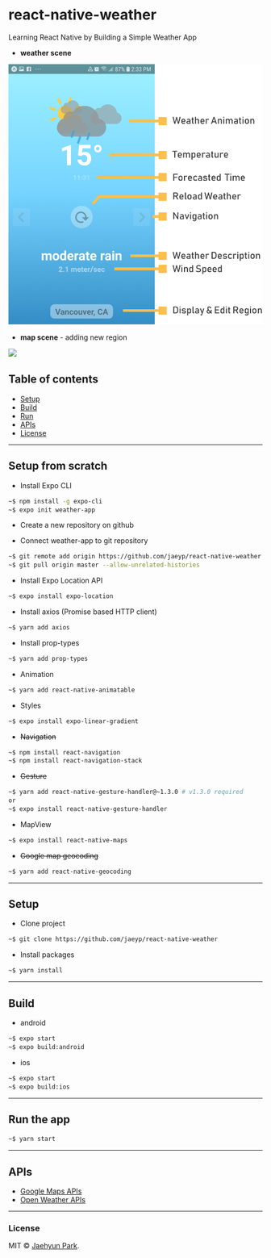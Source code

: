 # react-native-weather
Learning React Native by Building a Simple Weather App

* **weather scene**
<img src="./assets/scene-explanation.png" width='600px'>  

* **map scene** - adding new region
<img src="./assets/scene-map.png" width='918px'>  

## Table of contents

* [Setup](#setup)
* [Build](#build)
* [Run](#run)
* [APIs](#apis)
* [License](#license)

---  

## Setup from scratch
* Install Expo CLI
```bash
~$ npm install -g expo-cli
~$ expo init weather-app
```
* Create a new repository on github  

* Connect weather-app to git repository
```bash
~$ git remote add origin https://github.com/jaeyp/react-native-weather  
~$ git pull origin master --allow-unrelated-histories  
```

* Install Expo Location API
```bash
~$ expo install expo-location
```

* Install axios (Promise based HTTP client)
```bash
~$ yarn add axios
```

* Install prop-types
```bash
~$ yarn add prop-types
```

* Animation
```bash
~$ yarn add react-native-animatable
```

* Styles
```bash
~$ expo install expo-linear-gradient
```

* ~~Navigation~~
```bash
~$ npm install react-navigation
~$ npm install react-navigation-stack
```

* ~~Gesture~~
```bash
~$ yarn add react-native-gesture-handler@~1.3.0 # v1.3.0 required
or
~$ expo install react-native-gesture-handler
```

* MapView
```bash
~$ expo install react-native-maps
```

* ~~Google map geocoding~~
```bash
~$ yarn add react-native-geocoding
```

---  

## Setup
* Clone project
```bash
~$ git clone https://github.com/jaeyp/react-native-weather
```

* Install packages
```bash
~$ yarn install
```

---  

## Build
* android
```bash
~$ expo start
~$ expo build:android
```

* ios
```bash
~$ expo start
~$ expo build:ios
```

---  

## Run the app
```bash
~$ yarn start
```

---  

## APIs
* [Google Maps APIs](https://cloud.google.com/maps-platform/)  
* [Open Weather APIs](https://openweathermap.org/)  

---  

### License

MIT © [Jaehyun Park](https://portfolio.jaeyp.xyz).